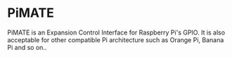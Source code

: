 # PiMATE
PiMATE is an Expansion Control Interface for Raspberry Pi's GPIO. It is also acceptable for other compatible Pi architecture such as Orange Pi, Banana Pi and so on..
